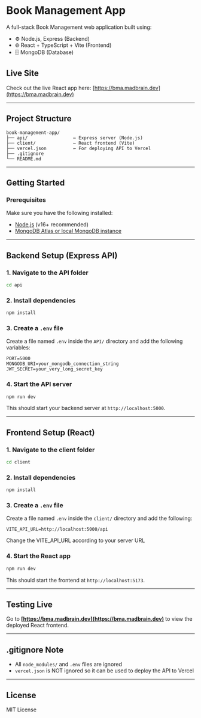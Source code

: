 # Book Management App

A full-stack Book Management web application built using:

- ⚙️ Node.js, Express (Backend)
- 🌐 React + TypeScript + Vite (Frontend)
- 🗄 MongoDB (Database)

## Live Site

Check out the live React app here: [https://bma.madbrain.dev](https://bma.madbrain.dev)

---

## Project Structure

```
book-management-app/
├── api/                 ← Express server (Node.js)
├── client/              ← React frontend (Vite)
├── vercel.json          ← For deploying API to Vercel
├── .gitignore
└── README.md
```

---

## Getting Started

### Prerequisites

Make sure you have the following installed:

- [Node.js](https://nodejs.org/) (v16+ recommended)
- [MongoDB Atlas or local MongoDB instance](https://www.mongodb.com/cloud/atlas)

---

## Backend Setup (Express API)

### 1. Navigate to the API folder

```bash
cd api
```

### 2. Install dependencies

```bash
npm install
```

### 3. Create a `.env` file

Create a file named `.env` inside the `API/` directory and add the following variables:

```env
PORT=5000
MONGODB_URI=your_mongodb_connection_string
JWT_SECRET=your_very_long_secret_key
```

### 4. Start the API server

```bash
npm run dev
```

This should start your backend server at `http://localhost:5000`.

---

## Frontend Setup (React)

### 1. Navigate to the client folder

```bash
cd client
```

### 2. Install dependencies

```bash
npm install
```

### 3. Create a `.env` file

Create a file named `.env` inside the `client/` directory and add the following:

```env
VITE_API_URL=http://localhost:5000/api
```
Change the VITE_API_URL according to your server URL

### 4. Start the React app

```bash
npm run dev
```

This should start the frontend at `http://localhost:5173`.

---

## Testing Live

Go to **[https://bma.madbrain.dev](https://bma.madbrain.dev)** to view the deployed React frontend.

---

## .gitignore Note

- All `node_modules/` and `.env` files are ignored
- `vercel.json` is NOT ignored so it can be used to deploy the API to Vercel

---

## License

MIT License
